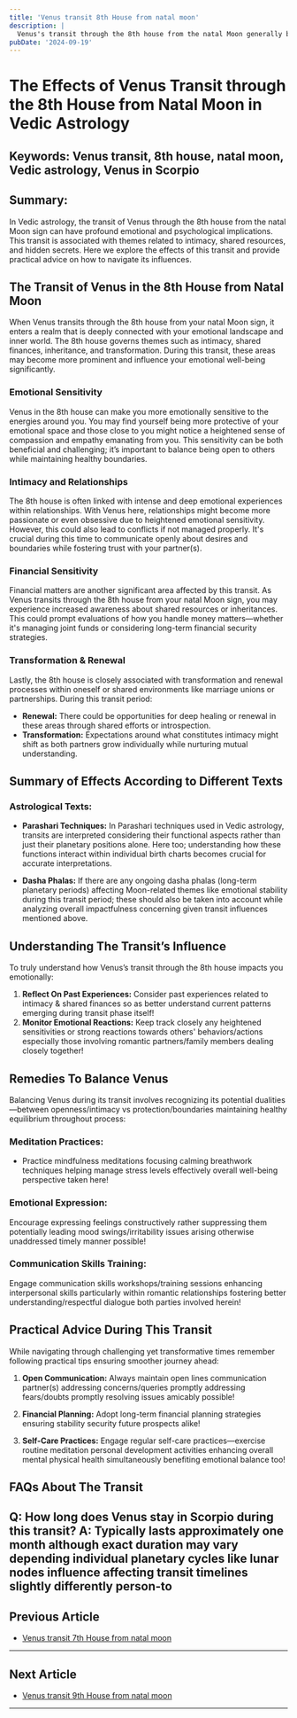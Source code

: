 ```yaml
---
title: 'Venus transit 8th House from natal moon'
description: |
  Venus's transit through the 8th house from the natal Moon generally brings positive outcomes, including financial gains, improved health, and enhanced relationships. The individual may enjoy a period of comfort, luxury, and overall happiness, with new opportunities and support from loved ones.
pubDate: '2024-09-19'
---
```


# The Effects of Venus Transit through the 8th House from Natal Moon in Vedic Astrology

## Keywords: Venus transit, 8th house, natal moon, Vedic astrology, Venus in Scorpio

## Summary:
In Vedic astrology, the transit of Venus through the 8th house from the natal Moon sign can have profound emotional and psychological implications. This transit is associated with themes related to intimacy, shared resources, and hidden secrets. Here we explore the effects of this transit and provide practical advice on how to navigate its influences.

## The Transit of Venus in the 8th House from Natal Moon

When Venus transits through the 8th house from your natal Moon sign, it enters a realm that is deeply connected with your emotional landscape and inner world. The 8th house governs themes such as intimacy, shared finances, inheritance, and transformation. During this transit, these areas may become more prominent and influence your emotional well-being significantly.

### Emotional Sensitivity

Venus in the 8th house can make you more emotionally sensitive to the energies around you. You may find yourself being more protective of your emotional space and those close to you might notice a heightened sense of compassion and empathy emanating from you. This sensitivity can be both beneficial and challenging; it’s important to balance being open to others while maintaining healthy boundaries.

### Intimacy and Relationships

The 8th house is often linked with intense and deep emotional experiences within relationships. With Venus here, relationships might become more passionate or even obsessive due to heightened emotional sensitivity. However, this could also lead to conflicts if not managed properly. It's crucial during this time to communicate openly about desires and boundaries while fostering trust with your partner(s).

### Financial Sensitivity

Financial matters are another significant area affected by this transit. As Venus transits through the 8th house from your natal Moon sign, you may experience increased awareness about shared resources or inheritances. This could prompt evaluations of how you handle money matters—whether it's managing joint funds or considering long-term financial security strategies.

### Transformation & Renewal

Lastly, the 8th house is closely associated with transformation and renewal processes within oneself or shared environments like marriage unions or partnerships. During this transit period:
- **Renewal:** There could be opportunities for deep healing or renewal in these areas through shared efforts or introspection.
- **Transformation:** Expectations around what constitutes intimacy might shift as both partners grow individually while nurturing mutual understanding.

## Summary of Effects According to Different Texts

### Astrological Texts:

- **Parashari Techniques:** In Parashari techniques used in Vedic astrology, transits are interpreted considering their functional aspects rather than just their planetary positions alone. Here too; understanding how these functions interact within individual birth charts becomes crucial for accurate interpretations.
  
- **Dasha Phalas:** If there are any ongoing dasha phalas (long-term planetary periods) affecting Moon-related themes like emotional stability during this transit period; these should also be taken into account while analyzing overall impactfulness concerning given transit influences mentioned above.

## Understanding The Transit’s Influence

To truly understand how Venus’s transit through the 8th house impacts you emotionally:
1. **Reflect On Past Experiences:** Consider past experiences related to intimacy & shared finances so as better understand current patterns emerging during transit phase itself!
2. **Monitor Emotional Reactions:** Keep track closely any heightened sensitivities or strong reactions towards others' behaviors/actions especially those involving romantic partners/family members dealing closely together!

## Remedies To Balance Venus

Balancing Venus during its transit involves recognizing its potential dualities—between openness/intimacy vs protection/boundaries maintaining healthy equilibrium throughout process:

### Meditation Practices:
- Practice mindfulness meditations focusing calming breathwork techniques helping manage stress levels effectively overall well-being perspective taken here!
  
### Emotional Expression:
Encourage expressing feelings constructively rather suppressing them potentially leading mood swings/irritability issues arising otherwise unaddressed timely manner possible!

### Communication Skills Training:
Engage communication skills workshops/training sessions enhancing interpersonal skills particularly within romantic relationships fostering better understanding/respectful dialogue both parties involved herein!

## Practical Advice During This Transit

While navigating through challenging yet transformative times remember following practical tips ensuring smoother journey ahead:

1. **Open Communication:** Always maintain open lines communication partner(s) addressing concerns/queries promptly addressing fears/doubts promptly resolving issues amicably possible!
  
2. **Financial Planning:** Adopt long-term financial planning strategies ensuring stability security future prospects alike!

3. **Self-Care Practices:** Engage regular self-care practices—exercise routine meditation personal development activities enhancing overall mental physical health simultaneously benefiting emotional balance too!

## FAQs About The Transit

Q: How long does Venus stay in Scorpio during this transit?
A: Typically lasts approximately one month although exact duration may vary depending individual planetary cycles like lunar nodes influence affecting transit timelines slightly differently person-to
---

## Previous Article
- [Venus transit 7th House from natal moon](200607_Venus_transit_7th_House_from_natal_moon.md)

---

## Next Article
- [Venus transit 9th House from natal moon](200609_Venus_transit_9th_House_from_natal_moon.md)

---

